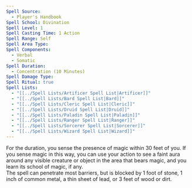 ```yaml
---
Spell Source:
  - Player's Handbook
Spell School: Divination
Spell Level: 1
Spell Casting Time: 1 Action
Spell Range: Self
Spell Area Type: 
Spell Components:
  - Verbal
  - Somatic
Spell Duration:
  - Concentration (10 Minutes)
Spell Damage Type: 
Spell Ritual: true
Spell Lists:
  - "[[../Spell Lists/Artificer Spell List|Artificer]]"
  - "[[../Spell Lists/Bard Spell List|Bard]]"
  - "[[../Spell Lists/Cleric Spell List|Cleric]]"
  - "[[../Spell Lists/Druid Spell List|Druid]]"
  - "[[../Spell Lists/Paladin Spell List|Paladin]]"
  - "[[../Spell Lists/Ranger Spell List|Ranger]]"
  - "[[../Spell Lists/Sorcerer Spell List|Sorcerer]]"
  - "[[../Spell Lists/Wizard Spell List|Wizard]]"
---
```


For the duration, you sense the presence of magic within 30 feet of you. If you sense magic in this way, you can use your action to see a faint aura around any visible creature or object in the area that bears magic, and you learn its school of magic, if any.  
The spell can penetrate most barriers, but is blocked by 1 foot of stone, 1 inch of common metal, a thin sheet of lead, or 3 feet of wood or dirt.
